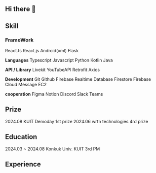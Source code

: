 ## Hi there 👋

## Skill
### FrameWork
React.ts React.js Android(xml) Flask

**Languages**
Typescript Javascript Python Kotlin Java

**API / Library**
Livekit YouTubeAPI Retrofit Axios 

**Development**
Git Github Firebase Realtime Database Firestore Firebase Cloud Message EC2 

**cooperation**
Figma Notion Discord Slack Teams

## Prize
2024.08 KUIT Demoday 1st prize
2024.06 wrtn technologies 4rd prize 
## Education
2024.03 ~ 2024.08 Konkuk Univ. KUIT 3rd PM 

## Experience

<!--
**YangJJune/YangJJune** is a ✨ _special_ ✨ repository because its `README.md` (this file) appears on your GitHub profile.

Here are some ideas to get you started:

- 🔭 I’m currently working on ...
- 🌱 I’m currently learning ...
- 👯 I’m looking to collaborate on ...
- 🤔 I’m looking for help with ...
- 💬 Ask me about ...
- 📫 How to reach me: ...
- 😄 Pronouns: ...
- ⚡ Fun fact: ...
-->
